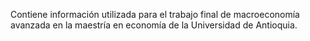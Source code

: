 Contiene información utilizada para el trabajo final de macroeconomía avanzada en la maestría en economía de la Universidad de Antioquia. 
